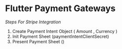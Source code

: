 # Flutter Payment Gateways
 _Steps For Stripe Integration_
1. Create Payment Intent Object ( Amount , Currency )
2. Init Payment Sheet (paymentIntentClientSecret)
3. Present Payment Sheet ()